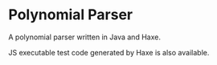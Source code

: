 # Polynomial Parser

A polynomial parser written in Java and Haxe.

JS executable test code generated by Haxe is also available.